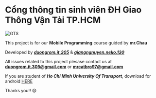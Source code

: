 # Cổng thông tin sinh viên ĐH Giao Thông Vận Tải TP.HCM

![GTS](https://ut.edu.vn/public/img/images/Tin2017/7-11%20Nhan%20dien%20thuong%20hieu.jpg)

This project is for our **Mobile Programming** course guided by **mr.Chau**

Developed by [***duongrom.it.305***](https://www.facebook.com/duongrom.it.305) & [***giangngnuyen.neko.130***](https://www.facebook.com/kuro.neko.sora.ni.tobu)

All issues related to this project plesase contact us at **duongrom.it.305@gmail.com** or **mrcatbro97@gmail.com**

If you are student of ***Ho Chi Minh University Of Transport***, download for android [HERE](https://drive.google.com/open?id=1LmL2EBZfSNBfomgJq3ELdhZwRnRzLU3Q)


Thanks you!! :smile:
